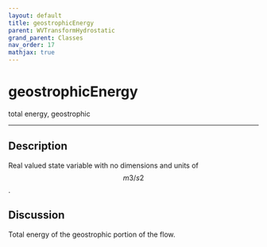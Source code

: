 ```yaml
---
layout: default
title: geostrophicEnergy
parent: WVTransformHydrostatic
grand_parent: Classes
nav_order: 17
mathjax: true
---
```


#  geostrophicEnergy

total energy, geostrophic


---

## Description
Real valued state variable with no dimensions and units of $$m3/s2$$.

## Discussion

Total energy of the geostrophic portion of the flow.

